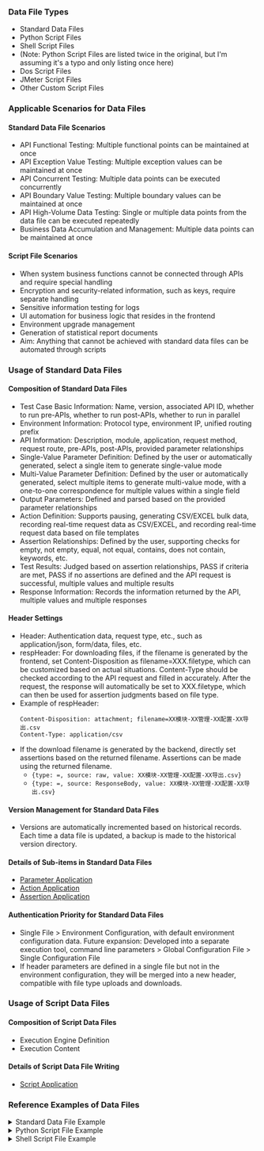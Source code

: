### Data File Types
- Standard Data Files
- Python Script Files
- Shell Script Files
- (Note: Python Script Files are listed twice in the original, but I'm assuming it's a typo and only listing once here)
- Dos Script Files
- JMeter Script Files
- Other Custom Script Files

### Applicable Scenarios for Data Files

#### Standard Data File Scenarios
- API Functional Testing: Multiple functional points can be maintained at once
- API Exception Value Testing: Multiple exception values can be maintained at once
- API Concurrent Testing: Multiple data points can be executed concurrently
- API Boundary Value Testing: Multiple boundary values can be maintained at once
- API High-Volume Data Testing: Single or multiple data points from the data file can be executed repeatedly
- Business Data Accumulation and Management: Multiple data points can be maintained at once

#### Script File Scenarios
- When system business functions cannot be connected through APIs and require special handling
- Encryption and security-related information, such as keys, require separate handling
- Sensitive information testing for logs
- UI automation for business logic that resides in the frontend
- Environment upgrade management
- Generation of statistical report documents
- Aim: Anything that cannot be achieved with standard data files can be automated through scripts

### Usage of Standard Data Files

#### Composition of Standard Data Files
- Test Case Basic Information: Name, version, associated API ID, whether to run pre-APIs, whether to run post-APIs, whether to run in parallel
- Environment Information: Protocol type, environment IP, unified routing prefix
- API Information: Description, module, application, request method, request route, pre-APIs, post-APIs, provided parameter relationships
- Single-Value Parameter Definition: Defined by the user or automatically generated, select a single item to generate single-value mode
- Multi-Value Parameter Definition: Defined by the user or automatically generated, select multiple items to generate multi-value mode, with a one-to-one correspondence for multiple values within a single field
- Output Parameters: Defined and parsed based on the provided parameter relationships
- Action Definition: Supports pausing, generating CSV/EXCEL bulk data, recording real-time request data as CSV/EXCEL, and recording real-time request data based on file templates
- Assertion Relationships: Defined by the user, supporting checks for empty, not empty, equal, not equal, contains, does not contain, keywords, etc.
- Test Results: Judged based on assertion relationships, PASS if criteria are met, PASS if no assertions are defined and the API request is successful, multiple values and multiple results
- Response Information: Records the information returned by the API, multiple values and multiple responses

#### Header Settings
- Header: Authentication data, request type, etc., such as application/json, form/data, files, etc.
- respHeader: For downloading files, if the filename is generated by the frontend, set Content-Disposition as filename=XXX.filetype, which can be customized based on actual situations.
  Content-Type should be checked according to the API request and filled in accurately. After the request, the response will automatically be set to XXX.filetype, which can then be used for assertion judgments based on file type.
- Example of respHeader:
  ```
  Content-Disposition: attachment; filename=XX模块-XX管理-XX配置-XX导出.csv
  Content-Type: application/csv
  ```
- If the download filename is generated by the backend, directly set assertions based on the returned filename. Assertions can be made using the returned filename.
    - `{type: =, source: raw, value: XX模块-XX管理-XX配置-XX导出.csv}`
    - `{type: =, source: ResponseBody, value: XX模块-XX管理-XX配置-XX导出.csv}`

#### Version Management for Standard Data Files
- Versions are automatically incremented based on historical records. Each time a data file is updated, a backup is made to the historical version directory.

#### Details of Sub-items in Standard Data Files
- [Parameter Application](./parameter_design_en.md)
- [Action Application](./action_design_en.md)
- [Assertion Application](./assert_design_en.md)

#### Authentication Priority for Standard Data Files
- Single File > Environment Configuration, with default environment configuration data. Future expansion: Developed into a separate execution tool, command line parameters > Global Configuration File > Single Configuration File
- If header parameters are defined in a single file but not in the environment configuration, they will be merged into a new header, compatible with file type uploads and downloads.

### Usage of Script Data Files

#### Composition of Script Data Files
- Execution Engine Definition
- Execution Content

#### Details of Script Data File Writing
- [Script Application](./script_design_en.md)

### Reference Examples of Data Files
<details>
<summary>Standard Data File Example</summary>

```yaml
# Case Information
name: Example-UserManagement-CreateUser # Data case name, e.g.: Type-Module-Case, Type: Function/Performance/Exception/Built-in/..., Module: UserManagement/RuleManagement/...
api_id: post_/path        # Case ID, method_path combination, used for data linkage and statistics
version: 1.0              # Data case version, for future data upgrades
is_run_pre_apis: "no"     # Whether to run pre-cases, options: yes / no, default no, feature not developed
is_run_post_apis: "no"    # Whether to run post-cases, options: yes / no, default no, feature not developed
is_parallel: "no"         # Whether to run data in parallel, options: yes / no, default no
is_use_env_config: "yes"  # Whether to use public environment, options: yes / no, default yes

# Environment Information
env:
  protocol: http        # http or https, request protocol
  host: X.X.X.X:8088    # Environment IP or domain name or IP:port
  prepath: /prefix      # Route prefix, common parts can be extracted

# API Basic Information
api:
  description: Create User   # API purpose
  module: UserManagement    # API module
  app: appName           # API application
  method: post           # (Note: ensure correctness) API request method
  path: /path            # (Note: ensure correctness) API request route, no need to write prefix when prepath is extracted or defined in public environment
  pre_apis: []           # When debugging and dependent on pre-cases, related pre-files can be written, feature not fully verified
  param_apis: []         # When debugging and dependent on other case parameters, related files can be written, feature not fully verified
  post_apis: []          # When debugging, test cases to run after completion can be written, feature not fully verified

# Define Single-Value Parameters, if is_use_env_config is "no", define headers here
single:
  header:
    Content-Type: multipart/form-data   # If the API is for file import, set Content-Type to multipart/form-data to override common environment values, optimization level: Data File > App Config > Product Config
  resHeader:
    Content-Disposition: attachment; filename=XXModule-XXManagement-XXConfig-XXExport.csv  # If filename is generated by the frontend, set filename
    Content-Type: application/csv  # Check based on interface requests, fill in according to actuals, after request, response will automatically set to XXX.filetype, then use file type for assertion judgment
  query: {}                             # For GET requests, define request parameters, define only one value, common parameters placed here, no need to repeatedly define
  path: {}                              # PATH variable parameter definition, define only one value
  body:
    condition: '{"children":[{"name":"definitionList","type":"string","value":"{nameList}"}]'  # {nameList} represents variables to be replaced in the string, nameList is the output parameter name in ouput, if there's a same-named variable defined in the pre-case, it will be replaced
    vaLue: '{FlowType}'   # Define parameters under the "System Parameters" menu, supporting multi-language
    name: '*{Name}*'      # Reference the Name variable from above, as a whole, JSON format
    name2: '**{Name}**'   # Reference the Name variable from above, as a whole, string format
    XXName: '{self}'      # Reference the value of the XXName variable from above, [{self} value variables will be gradually deprecated, do not use them anymore, replace existing ones with specific variable names as soon as possible
  bodyList:              # When the request body is directly a List, related request parameters are placed under bodyList
    - name: '{Name}'
      sex: '{Sex}'
    - name: '{Rune(4)}'
      sex: '{Sex}'
# Define Multi-Value Parameters
multi:
  query: {}                   # For GET requests, define request parameters, values defined as lists
  path: {}                    # PATH variable parameter definition, values defined as lists
  body:
    description:              # When defining multiple values, take the minimum number of items defined in each section, corresponding one-to-one
    - '{Rune(128)}'    # Get Chinese characters of a set length
    - '{Str(64)}'      # Get a string of a set length
    - '{Int(10,100)}'  # Get an integer within a set range
    displayName:
    - '{Date(-2)}'      # Get the date two days ago
    - '{Date(2)}'       # Get the date two days later
    - '{Timestamp(-2)}' # Get the timestamp two days ago
    name:
    - '{IDNo}'          # Get an ID card number string
    - '{Name}'          # Get a name string
    - '{Address}'       # Get an address string
    - '{BankNo}'        # Get a bank account number string

# Assertions, data validation, write different types of assertions as needed, if no assertions are written, as long as the return is 200, it is considered PASS
assert:
- type: equal   # Verify that the value of code is equal to 200
  source: code    # Take the value of the key "code" from the returned JSON information
  value: 200 
- type: "!=" # Verify that the value of code is not equal to 200
  source: code    # Take the value of the key "code" from the returned JSON information
  value: 200 
- type: ">="    # Verify that the source field is greater than or equal to 1
  source: data-total     # Take the value of "productDesc" from the "data" dictionary in the returned JSON information
  value: 1
- type: contain
  source: data-contents*productDesc  # Take the value of "productDesc" from the "content" dictionary in the "data" dictionary, and check if it contains the value in "value"
  value: To-be-deleted product description
- type: "!in"   # Verify that the value of "productName" contains "delete"
  source: data-contents*productName  # Take the value of "productName" from the "content" dictionary in the "data" dictionary, not containing the value in "value"
  value: delete
- type: not_contain   # Verify that the value of "productName" does not contain "delete"
  source: data-contents*productName  # Take the value of "productName" from the "content" dictionary in the "data" dictionary
  value: product
- type: re
  source: message
  value: 成功|重复|已存在
- type: re
  source: message
  value: '{successTemplate}'  # Define the assertion value template under the "Assertion Value Template" menu, supporting multiple languages
- type: output  # Extract the value of "uuid" from the returned JSON information and name it uuid
  source: data-contents*uuid
  value: uuid
- type: output  # Extract the value of "uuid" from the returned JSON information and rename it ProductUuid
  source: data-contents*uuid
  value: ProductUuid
- type: output_re  # Extract from the overall return through regular expression matching and rename it taskId, extract the value matched by ()
  source: '\\"taskId\\":\\"(.+)\\"'
  value: taskId
- type: output_re  # Define an output variable, assign the value matched by ([a-zA-Z0-9]+) to taskId, for use by other interfaces
  source: '\\"taskId\\":\\"([a-zA-Z0-9]+)\\"'
  value: taskId
- type: output  # When the return value is a file, take the value in the first row and first column and assign it to taskId
  source: File:TXT:1:1:,
  value: taskId
- type: output  # When the return value is a file, take the value in the first row and first column and assign it to taskId
  source:  File:CSV:1:1:|
  value: taskId
- type: output  # When the return value is a file, take the value in the first row and first column and assign it to taskId
  source:  File:CSV:1:1:|
  value: taskId
- type: output  # When the return value is a file, take the value in the first row and first column and assign it to taskId
  source:  File:EXCEL:1:1
  value: taskId
- type: output  # When the return value is a file, extract the value from the first row, first column of the output file and assign it to taskId  
  source: File:EXCEL:1:1
  value: taskId
- type: output  # When the return value is a file, extract the 'total' value under the 'data' dictionary from the output file and assign it to XXXCount, using the same rule as for standard files  
  source: File:JSON:data-total
  value: XXXCount
- type: output  # Similar to above, but for YAML files  
  source: File:YML:data-total
  value: XXXCount
  
# Actions to perform after data execution  
actions:
  - type: sleep
    value: 1  # Indicates a wait of 1 second, adjustable as needed, in seconds  
  - type: create_csv
    value: name:number  # Generates a CSV file named with the specified format (e.g., filename:number_of_records), defaulting to 10 records  
  - type: create_xls
    value: name:number  # Generates an Excel file named with the specified format, defaulting to 10 records  
  - type: record_csv
    value: name.csv  # Records real-time request body data into a CSV file named 'name.csv', appending if multiple datasets are output to the same file  
  - type: record_xls
    value: name.xls  # Records real-time request body data into an Excel file named 'name.xls', appending if necessary  
  - type: modify_file
    value: name.xml:name_{certid}.xml  # Replaces placeholders in the template file 'name.xml' with actual values from the request (e.g., {certid}), saving as 'name_{certid}.xml'  
  - type: modify_file
    value: name.txt:{phoneno}.txt  # Generates a text file with a unique name based on a placeholder (e.g., {phoneno}), ensuring no data overwriting  
  - type: modify_file
    value: name.json:{phoneno}.json  # Similar to above, but for JSON files  
  - type: modify_file
    value: name.yaml:{phoneno}.yaml  # Similar to above, but for YAML files  
  - type: modify_file
    value: name.yml:{phoneno}.yml  # Similar to above, but for YML files (an alternate YAML file extension)  

# Dependent data output for other interfaces, automatically generated from 'output' type assertions, retrieved using '{self}' or '{uuid}'  
output_dependencies:
  uuid:
    - XXX
    - XXX

# Test results: pass, fail, untest, automatically generated. All assertions met = pass, non-200 response = fail, 0 executions = untest  
test_results:
  - pass
  - fail
  - untest

# Request URLs, automatically generated, retaining the latest test results  
test_urls:
  - http://X.X.X.X:8089/prefix/path

# Request data (body, query), automatically generated, retaining the latest test results  
request_bodies:
  - '{"curPage":"1","endEntryTime":"1627095420000","pageSize":"10","searchOption":"{}","startEntryTime":"1626749820000","timeType":"1"}'

# Response information, automatically generated, retaining the latest test results  
responses:
  - "response1"
  - "response2"
 ```
</details>

<details>
<summary>Python Script File Example</summary>

```---
#!/usr/bin/env python
# -*- coding: utf-8 -*-
# =========================================================================
# FileName: XXX.py
# Creator: XXX
# Mail: XXX@qq.com
# Created Time: 20XX-0X-XX
# Description: Usage desc
# Usage:
# 1. XXX
# 2. XXX
# History:
# 202X-0X-0X/change log
# 202X-0X-0X//change log
#
# Copyright (c) 2024-20XX XXX Tech. All Right Reserved.
# =========================================================================
import argparse
import sys

def functon_something():
    return

if __name__ == '__main__':
    parser = argparse.ArgumentParser(description="Check and Config OS Env")
    parser.add_argument('-d','--debug', dest="debug", action="store", default='N', help="default value is N")
    args = parser.parse_args()
 
    if args.debug.upper() == "Y":
        DEBUG = True
    else:
        DEBUG = False
    if args.target_host_ip.upper() == "N":
        parser.print_help()
        sys.exit(1)
    handler = functon_something()
 ```
</details>

<details>
<summary>Shell Script File Example</summary>

```---
#!/bin/bash
# =========================================================================
# FileName: XXX.sh
# Creator: XXX
# Mail: XXX@qq.com
# Created Time: 20XX-0X-XX
# Description: Usage desc
# Usage:
# 1. XXX
# 2. XXX
# History:
# 202X-0X-0X/change log 2
# 202X-0X-0X//change log 1
#
# Copyright (c) 2024-20XX XXX Tech. All Right Reserved.
# =========================================================================
HOSTIP="{host}"
TableName="{HiveName}"

function testParameter()
{
    echo $0
    echo $1
    echo $2
    echo "test"
    echo $HOSTIP
    echo $TableName
}

test()
{
   cmd1
   cmd2
   return int
}

# ============================= MAIN ============================================
test
testParameter "paramter1" "parameter2"
```
</details>